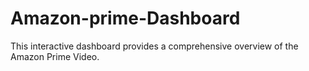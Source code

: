 # Amazon-prime-Dashboard
This interactive dashboard provides a comprehensive overview of the Amazon Prime Video.
